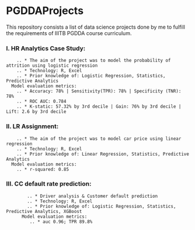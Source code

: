# PGDDAProjects
This repository consists a list of data science projects done by me to fulfill the requirements of IIITB PGDDA course curriculum. 

### I. HR Analytics Case Study: 
        .. * The aim of the project was to model the probability of attrition using logistic regression
        .. * Technology: R, Excel 
        .. * Prior knowledge of: Logistic Regression, Statistics, Predictive Analytics
      Model evaluation metrics:
        .. * Accuracy: 78% | Sensitivity(TPR): 78% | Specificity (TNR): 78%
        .. * ROC AUC: 0.784
        .. * K-static: 57.32% by 3rd decile | Gain: 76% by 3rd decile | Lift: 2.6 by 3rd decile
### II. LR Assignment: 
        .. * The aim of the project was to model car price using linear regression
        .. * Technology: R, Excel 
        .. * Prior knowledge of: Linear Regression, Statistics, Predictive Analytics
      Model evaluation metrics:
        .. * r-squared: 0.85
### III. CC default rate prediction:
            .. * Driver analysis & Customer default prediction
            .. * Technology: R, Excel 
            .. * Prior knowledge of: Logistic Regression, Statistics, Predictive Analytics, XGBoost
          Model evaluation metrics:
             .. * auc 0.96; TPR 89.8%
